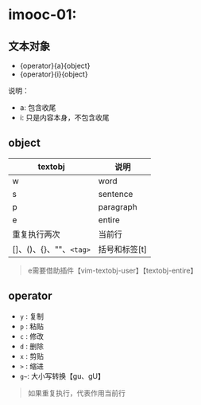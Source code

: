 # imooc-01:

## 文本对象

- {operator}{a}{object}
- {operator}{i}{object}


说明：

+ a: 包含收尾
+ i: 只是内容本身，不包含收尾

## object

| textobj                        |     说明         |
| ----------                     |  -------         |
| w                              |     word         |
| s                              |     sentence     |
| p                              |     paragraph    |
| e                              |     entire       |
| 重复执行两次                   |     当前行       |
| []、()、{}、""、`<tag>`          |     括号和标签[t]       |



> e需要借助插件【vim-textobj-user】【textobj-entire】


## operator

- `y` : 复制
- `p` : 粘贴
- `c` : 修改
- `d` : 删除
- `x` : 剪贴
- `>` : 缩进
- `g~`: 大小写转换【gu、gU】

> 如果重复执行，代表作用当前行








